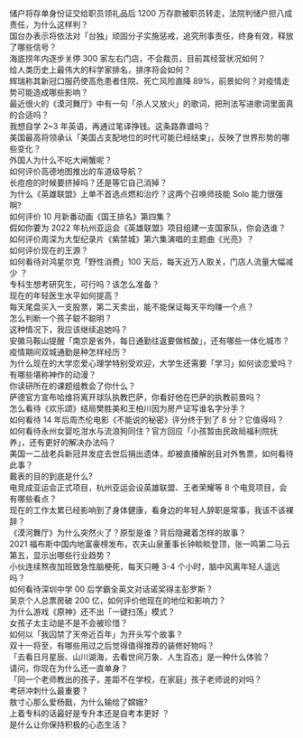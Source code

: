 储户将存单身份证交给职员领礼品后 1200 万存款被职员转走，法院判储户担八成责任，为什么这样判？  
国台办表示将依法对「台独」顽固分子实施惩戒，追究刑事责任，终身有效，释放了哪些信号？  
海底捞年内逐步关停 300 家左右门店，不会裁员，目前其经营状况如何？  
给人类历史上最伟大的科学家排名，排序将会如何？  
辉瑞称其新冠口服药使高危患者住院、死亡风险直降 89%，前景如何？对疫情走势可能造成哪些影响？  
最近很火的《漠河舞厅》中有一句「杀人又放火」的歌词，把刑法写进歌词里面真的合适吗？  
我想自学 2~3 年英语，再通过笔译挣钱。这条路靠谱吗？  
美国最高将领承认「美国占支配地位的时代可能已经结束」，反映了世界形势的哪些变化？  
外国人为什么不吃大闸蟹呢？  
如何评价高德地图推出的车道级导航？  
长痘痘的时候要挤掉吗？还是等它自己消掉？  
为什么《英雄联盟》上单不首选点燃和治疗？这两个召唤师技能 Solo 能力很强啊?  
如何评价 10 月新番动画《国王排名》第四集？  
假如你要为 2022 年杭州亚运会《英雄联盟》项目组建一支国家队，你会选谁？  
如何评价周深为大型纪录片《紫禁城》第六集演唱的主题曲《光亮》？  
如何评价现在的王源？  
如何看待对鸿星尔克「野性消费」100 天后，每天近万人取关，门店人流量大幅减少 ？  
专科生想考研究生，可行吗？该怎么准备？  
现在的年轻医生水平如何提高？  
每天尾盘买入一支股票，第二天卖出，能不能保证每天平均赚一个点？  
怎么判断一个孩子聪不聪明？  
这种情况下，我应该继续追她吗？  
安徽马鞍山提醒「南京是省外，每日通勤往返要做核酸」，还有哪些一体化城市？疫情期间双城通勤是种怎样经历？  
为什么现在的大学恋爱心理学特别受欢迎，大学生还需要「学习」如何谈恋爱吗？  
有哪些堪称神作的动漫？  
你读研所在的课题组教会了你什么？  
萨德官方宣布哈维将离开球队执教巴萨，你看好他在巴萨的执教前景吗？  
怎么看待《欢乐颂》结局樊胜美和王柏川因为房产证写谁名字分手？  
如何看待 14 年后周杰伦电影《不能说的秘密》评分终于到了 8 分？它值得吗？  
如何看待永州女婴吃泔水与流浪狗同住？官方回应「小孩暂由民政局福利院抚养」，还有更好的解决办法吗？  
美国一二战老兵新冠并发症去世后捐出遗体，却被直播解剖且对外售票，如何看待此事？  
戴表的目的到底是什么?  
电竞成亚运会正式项目，杭州亚运会设英雄联盟、王者荣耀等 8 个电竞项目，会有哪些看点？  
现在的工作太累已经影响到了身体健康，看身边的年轻人辞职是常事，我该不该裸辞？  
《漠河舞厅》为什么突然火了？原型是谁？背后隐藏着怎样的故事？  
2021 福布斯中国内地富豪榜发布，农夫山泉董事长钟睒睒登顶，张一鸣第二马云第五，显示出哪些行业趋势？  
小伙连续熬夜加班致急性脑梗死，每天只睡 3-4 个小时，脑中风离年轻人遥远吗？  
如何看待深圳中学 00 后学霸全英文对话诺奖得主彭罗斯？  
吴京个人总票房破 200 亿，如何评价他现在的地位和影响力？  
为什么游戏《原神》还不出「一键扫荡」模式？  
女孩子太主动是不是不会被珍惜？  
如何以「我囚禁了天帝近百年」为开头写个故事？  
双十一将至，有哪些用过之后觉得值得推荐的装修好物吗？  
「去看日月星辰、山川湖海，去看世间万象、人生百态」是一种什么体验？  
请问，你现在为什么还一直单身？  
「同一个老师教出的孩子，差距不在学校，在家庭」孩子老师说的对吗？  
考研冲刺什么最重要？  
敖寸心那么爱杨戬，为什么输给了嫦娥?  
上着专科的话最好是专升本还是自考本更好 ？  
是什么让你保持积极的心态生活？  
